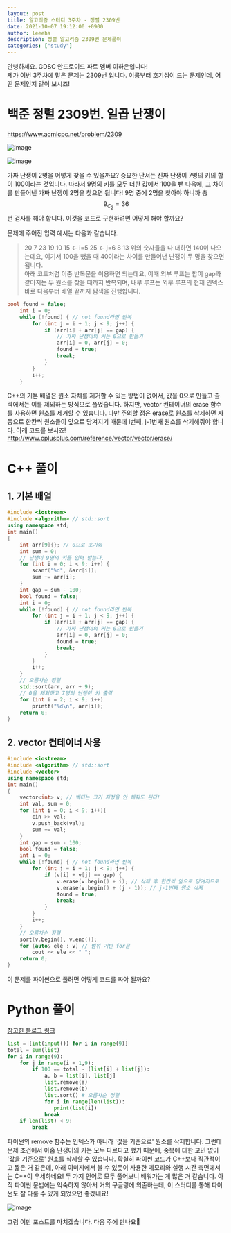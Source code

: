 ```yaml
---
layout: post
title: 알고리즘 스터디 3주차 - 정렬 2309번
date: 2021-10-07 19:12:00 +0900
author: leeeha
description: 정렬 알고리즘 2309번 문제풀이
categories: ["study"]
---
```


안녕하세요. GDSC 안드로이드 파트 멤버 이하은입니다! <br>
제가 이번 3주차에 맡은 문제는 2309번 입니다. 이름부터 호기심이 드는 문제인데, 어떤 문제인지 같이 보시죠! <br>

# 백준 정렬 2309번. 일곱 난쟁이

https://www.acmicpc.net/problem/2309 <br>

![image](https://user-images.githubusercontent.com/68090939/136366170-cc42222e-77d9-4625-b85e-fa2311a4d085.png)

![image](https://user-images.githubusercontent.com/68090939/136373061-1c6f9e23-3db2-4448-8178-74c3cd349dfd.png)

가짜 난쟁이 2명을 어떻게 찾을 수 있을까요? 중요한 단서는 진짜 난쟁이 7명의 키의 합이 100이라는 것입니다. 따라서 9명의 키를 모두 더한 값에서 100을 뺀 다음에, 그 차이를 만들어낸 가짜 난쟁이 2명을 찾으면 됩니다! 9명 중에 2명을 찾아야 하니까 총 $$9_C_2 = 36$$ 번 검사를 해야 합니다. 이것을 코드로 구현하려면 어떻게 해야 할까요? <br>

문제에 주어진 입력 예시는 다음과 같습니다. <br>

> 20
> 7
> 23
> 19
> 10
> 15 <- i=5
> 25 <- j=6
> 8
> 13
> 위의 숫자들을 다 더하면 140이 나오는데요, 여기서 100을 뺐을 때 40이라는 차이를 만들어낸 난쟁이 두 명을 찾으면 됩니다.<br>
> 아래 코드처럼 이중 반복문을 이용하면 되는데요, 이때 외부 루프는 합이 gap과 같아지는 두 원소를 찾을 때까지 반복되며, 내부 루프는 외부 루프의 현재 인덱스 바로 다음부터 배열 끝까지 탐색을 진행합니다.<br>

```cpp
bool found = false;
	int i = 0;
	while (!found) { // not found라면 반복
		for (int j = i + 1; j < 9; j++) {
			if (arr[i] + arr[j] == gap) {
				// 가짜 난쟁이의 키는 0으로 만들기
				arr[i] = 0, arr[j] = 0;
				found = true;
				break;
			}
		}
		i++;
	}
```

C++의 기본 배열은 원소 자체를 제거할 수 있는 방법이 없어서, 값을 0으로 만들고 출력에서는 이를 제외하는 방식으로 풀었습니다. 하지만, vector 컨테이너의 erase 함수를 사용하면 원소를 제거할 수 있습니다. 다만 주의할 점은 erase로 원소를 삭제하면 자동으로 한칸씩 원소들이 앞으로 당겨지기 때문에 i번째, j-1번째 원소를 삭제해줘야 합니다. 아래 코드를 보시죠! <br>
http://www.cplusplus.com/reference/vector/vector/erase/

# C++ 풀이

## 1. 기본 배열

```cpp
#include <iostream>
#include <algorithm> // std::sort
using namespace std;
int main()
{
	int arr[9]{}; // 0으로 초기화
	int sum = 0;
	// 난쟁이 9명의 키를 입력 받는다.
	for (int i = 0; i < 9; i++) {
		scanf("%d", &arr[i]);
		sum += arr[i];
	}
	int gap = sum - 100;
	bool found = false;
	int i = 0;
	while (!found) { // not found라면 반복
		for (int j = i + 1; j < 9; j++) {
			if (arr[i] + arr[j] == gap) {
				// 가짜 난쟁이의 키는 0으로 만들기
				arr[i] = 0, arr[j] = 0;
				found = true;
				break;
			}
		}
		i++;
	}
	// 오름차순 정렬
	std::sort(arr, arr + 9);
	// 0을 제외하고 7명의 난쟁이 키 출력
	for (int i = 2; i < 9; i++)
		printf("%d\n", arr[i]);
	return 0;
}
```

## 2. vector 컨테이너 사용

```cpp
#include <iostream>
#include <algorithm> // std::sort
#include <vector>
using namespace std;
int main()
{
	vector<int> v; // 벡터는 크기 지정을 안 해줘도 된다!
	int val, sum = 0;
	for (int i = 0; i < 9; i++){
		cin >> val;
		v.push_back(val);
		sum += val;
	}
	int gap = sum - 100;
	bool found = false;
	int i = 0;
	while (!found) { // not found라면 반복
		for (int j = i + 1; j < 9; j++) {
			if (v[i] + v[j] == gap) {
				v.erase(v.begin() + i); // 삭제 후 한칸씩 앞으로 당겨지므로
				v.erase(v.begin() + (j - 1)); // j-1번째 원소 삭제
				found = true;
				break;
			}
		}
		i++;
	}
	// 오름차순 정렬
	sort(v.begin(), v.end());
	for (auto& ele : v) // 범위 기반 for문
		cout << ele << " ";
	return 0;
}
```

이 문제를 파이썬으로 풀려면 어떻게 코드를 짜야 될까요? <br>

# Python 풀이

[참고한 블로그 링크](https://kyoung-jnn.tistory.com/entry/%EB%B0%B1%EC%A4%802309%EB%B2%88%ED%8C%8C%EC%9D%B4%EC%8D%ACPython-%EC%9D%BC%EA%B3%B1-%EB%82%9C%EC%9F%81%EC%9D%B4-Brute-force)

```python
list = [int(input()) for i in range(9)]
total = sum(list)
for i in range(9):
    for j in range(i + 1,9):
        if 100 == total - (list[i] + list[j]):
            a, b = list[i], list[j]
            list.remove(a)
            list.remove(b)
            list.sort() # 오름차순 정렬
            for i in range(len(list)):
               print(list[i])
            break
    if len(list) < 9:
        break
```

파이썬의 remove 함수는 인덱스가 아니라 '값을 기준으로' 원소를 삭제합니다. 그런데 문제 조건에서 아홉 난쟁이의 키는 모두 다르다고 했기 때문에, 중복에 대한 고민 없이 '값을 기준으로' 원소를 삭제할 수 있습니다. 확실히 파이썬 코드가 C++보다 직관적이고 짧은 거 같은데, 아래 이미지에서 볼 수 있듯이 사용한 메모리와 실행 시간 측면에서는 C++이 우세하네요! 두 가지 언어로 모두 풀어보니 배워가는 게 많은 거 같습니다. 아직 파이썬 문법에는 익숙하지 않아서 거의 구글링에 의존하는데, 이 스터디를 통해 파이썬도 잘 다룰 수 있게 되었으면 좋겠네요! <br>

![image](https://user-images.githubusercontent.com/68090939/136382676-03a07877-bd49-4d7f-8fe9-9eb6d7e33277.png)

그럼 이만 포스트를 마치겠습니다. 다음 주에 만나요&#128075; <br>
